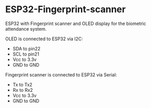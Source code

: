 # ESP32-Fingerprint-scanner

ESP32 with Fingerprint scanner and OLED display for the biometric attendance system.

OLED is connected to ESP32 via I2C:
  * SDA to pin22
  * SCL to pin21
  * Vcc to 3.3v
  * GND to GND
  
Fingerprint scanner is connected to ESP32 via Serial:
  * Tx to Tx2
  * Rx to Rx2
  * Vcc to 3.3v
  * GND to GND
